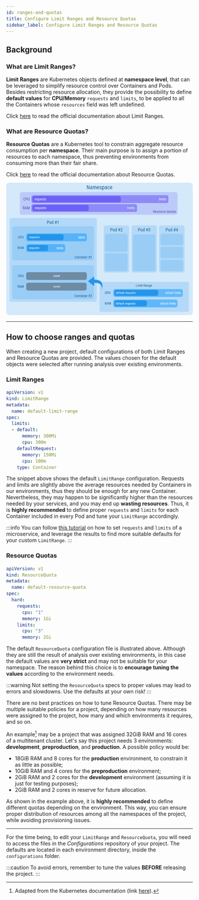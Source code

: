 ```yaml
---
id: ranges-and-quotas
title: Configure Limit Ranges and Resource Quotas
sidebar_label: Configure Limit Ranges and Resource Quotas
---
```

## Background

### What are Limit Ranges?

**Limit Ranges** are Kubernetes objects defined at **namespace level**, that can be leveraged to simplify resource control over Containers and Pods.
Besides restricting resource allocation, they provide the possibility to define **default values** for **CPU/Memory** `requests` and `limits`, to be applied to all the Containers whose `resources` field was left undefined.

Click [here](https://kubernetes.io/docs/concepts/policy/limit-range/) to read the official documentation about Limit Ranges.

### What are Resource Quotas?

**Resource Quotas** are a Kubernetes tool to constrain aggregate resource consumption per **namespace**.
Their main purpose is to assign a portion of resources to each namespace, thus preventing environments from consuming more than their fair share.

Click [here](https://kubernetes.io/docs/concepts/policy/resource-quotas/) to read the official documentation about Resource Quotas.

![Visual representation of Limit Ranges and Resource Quotas](img/ranges-and-quotas.png)

---

## How to choose ranges and quotas

When creating a new project, default configurations of both Limit Ranges and Resource Quotas are provided.
The values chosen for the default objects were selected after running analysis over existing environments.

### Limit Ranges

```YAML
apiVersion: v1
kind: LimitRange
metadata:
  name: default-limit-range
spec:
  limits:
  - default:
      memory: 300Mi
      cpu: 300m
    defaultRequest:
      memory: 150Mi
      cpu: 100m
    type: Container
```

The snippet above shows the default `LimitRange` configuration. Requests and limits are slightly above the average resources needed by Containers in our environments, thus they should be enough for any new Container.
Nevertheless, they may happen to be significantly higher than the resources needed by your services, and you may end up **wasting resources**.
Thus, it is **highly recommended** to define proper `requests` and `limits` for each Container included in every Pod and tune your `LimitRange` accordingly.

:::info
You can follow [this tutorial](/tutorial/requests_limits/requests_limits_tutorial.mdx) on how to set `requests` and `limits` of a microservice, and leverage the results to find more suitable defaults for your custom `LimitRange`.
:::

### Resource Quotas

```YAML
apiVersion: v1
kind: ResourceQuota
metadata:
  name: default-resource-quota
spec:
  hard:
    requests:
      cpu: "1"
      memory: 1Gi
    limits:
      cpu: "3"
      memory: 2Gi
```

The default `ResourceQuota` configuration file is illustrated above. Although they are still the result of analysis over existing environments, in this case the default values are **very strict** and may not be suitable for your namespace.
The reason behind this choice is to **encourage tuning the values** according to the environment needs.

:::warning
Not setting the `ResourceQuota` specs to proper values may lead to errors and slowdowns. Use the defaults at your own risk!
:::

There are no best practices on how to tune Resource Quotas. There may be multiple suitable policies for a project, depending on how many resources were assigned to the project, how many and which environments it requires, and so on.

An example[^1] may be a project that was assigned 32GiB RAM and 16 cores of a multitenant cluster. Let's say this project needs 3 environments: **development**, **preproduction**, and **production**.
A possible policy would be:

* 18GiB RAM and 8 cores for the **production** environment, to constrain it as little as possible;
* 10GiB RAM and 4 cores for the **preproduction** environment;
* 2GiB RAM and 2 cores for the **development** environment (assuming it is just for testing purposes);
* 2GiB RAM and 2 cores in reserve for future allocation.

As shown in the example above, it is **highly recommended** to define different quotas depending on the environment.
This way, you can ensure proper distribution of resources among all the namespaces of the project, while avoiding provisioning issues.

---
For the time being, to edit your `LimitRange` and `ResourceQuota`, you will need to access the files in the *Configurations* repository of your project.
The defaults are located in each environment directory, inside the `configurations` folder.

:::caution
To avoid errors, remember to tune the values **BEFORE** releasing the project.
:::

[^1]: Adapted from the Kubernetes documentation (link [here](https://kubernetes.io/docs/concepts/policy/resource-quotas/)).

